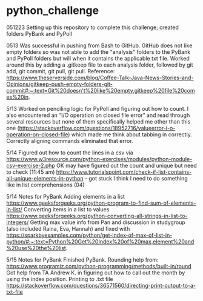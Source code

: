 # python_challenge
051223 Setting up this repository to complete this challenge; created folders PyBank and PyPoll
  
0513 Was successful in pushing from Bash to GitHub.  GitHub does not like empty folders so was not able to add the "analysis" folders to the PyBank and PyPoll folders but will when it contains the applicable txt file. Worked around this by adding a .gitkeep file to each analysis folder, followed by git add, git commit, git pull, git pull.
Reference: https://www.theserverside.com/blog/Coffee-Talk-Java-News-Stories-and-Opinions/gitkeep-push-empty-folders-git-commit#:~:text=Git%20doesn't%20like%20empty,gitkeep%20file%20comes%20in.

5/13 Worked on penciling logic for PyPoll and figuring out how to count.  I also encountered an “I/O operation on closed file error” and read through several resources but none of them specifically helped me other than this one (https://stackoverflow.com/questions/18952716/valueerror-i-o-operation-on-closed-file) which made me think about tabbing in correctly.  Correctly aligning commands eliminated that error.

5/14 Figured out how to count the lines in a csv via https://www.w3resource.com/python-exercises/modules/python-module-csv-exercise-2.php
OK may have figured out the count and unique but need to check (11:45 am)
https://www.tutorialspoint.com/check-if-list-contains-all-unique-elements-in-python - got stuck
I think I need to do something like in list comprehensions (04)

5/14 Notes for PyBank
Adding elements in a list https://www.geeksforgeeks.org/python-program-to-find-sum-of-elements-in-list/
Converting items in a list to values
https://www.geeksforgeeks.org/python-converting-all-strings-in-list-to-integers/
Getting max value info from Pan and discussion in studygroup (also included Raina, Eva, Hannah) and fixed with 
https://sparkbyexamples.com/python/get-index-of-max-of-list-in-python/#:~:text=Python%20Get%20Index%20of%20max,element%20and%20use%20the%20list.

5/15 Notes for PyBank
Finished PyBank.  Rounding help from: https://www.programiz.com/python-programming/methods/built-in/round
Got help from TA Andrew K. in figuring out how to call out the month by using the index position.
Printing to .txt file https://stackoverflow.com/questions/36571560/directing-print-output-to-a-txt-file
